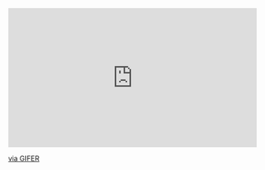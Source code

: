 <div style="padding-top:56.200%;position:relative;"><iframe src="https://gifer.com/embed/G44G" width="100%" height="100%" style='position:absolute;top:0;left:0;' frameBorder="0" allowFullScreen></iframe></div><p><a href="https://gifer.com">via GIFER</a></p>
